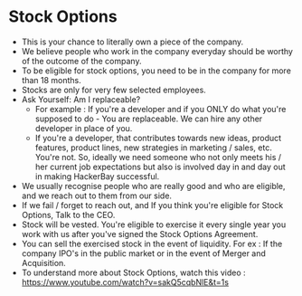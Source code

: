 # Stock Options

- This is your chance to literally own a piece of the company.
- We believe people who work in the company everyday should be worthy of the outcome of the company.
- To be eligible for stock options, you need to be in the company for more than 18 months.
- Stocks are only for very few selected employees.
- Ask Yourself: Am I replaceable?
   - For example : If you're a developer and if you ONLY do what you're supposed to do - You are replaceable. We can hire any other developer in place of you.
   - If you're a developer, that contributes towards new ideas, product features, product lines, new strategies in marketing / sales, etc. You're not. So, ideally we need someone who not only meets his / her current job expectations but also is involved day in and day out  in making HackerBay successful.
- We usually recognise people who are really good and who are eligible, and we reach out to them from our side.
- If we fail / forget to reach out, and If you think you're eligible for Stock Options, Talk to the CEO.
- Stock will be vested. You're eligible to exercise it every single year you work with us after you've signed the Stock Options Agreement.
- You can sell the exercised stock in the event of liquidity. For ex : If the company IPO's in the public market or in the event of Merger and Acquisition.
- To understand more about Stock Options, watch this video : https://www.youtube.com/watch?v=sakQ5cqbNlE&t=1s
